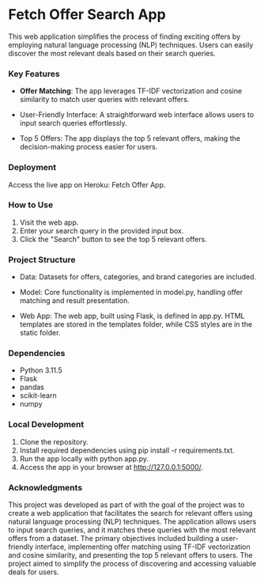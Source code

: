 # Fetch Offer Search App
This web application simplifies the process of finding exciting offers by employing natural language processing (NLP) techniques. Users can easily discover the most relevant deals based on their search queries.

### Key Features
- **Offer Matching**: The app leverages TF-IDF vectorization and cosine similarity to match user queries with relevant offers.

-  User-Friendly Interface: A straightforward web interface allows users to input search queries effortlessly.

- Top 5 Offers: The app displays the top 5 relevant offers, making the decision-making process easier for users.

### Deployment
Access the live app on Heroku: Fetch Offer App.

### How to Use
1. Visit the web app.
2. Enter your search query in the provided input box.
3. Click the "Search" button to see the top 5 relevant offers.

### Project Structure
- Data: Datasets for offers, categories, and brand categories are included.

- Model: Core functionality is implemented in model.py, handling offer matching and result presentation.

- Web App: The web app, built using Flask, is defined in app.py. HTML templates are stored in the templates folder, while CSS styles are in the static folder.

### Dependencies
- Python 3.11.5
- Flask
- pandas
- scikit-learn
- numpy

### Local Development
1. Clone the repository.
2. Install required dependencies using pip install -r requirements.txt.
3. Run the app locally with python app.py.
4. Access the app in your browser at http://127.0.0.1:5000/.

### Acknowledgments
This project was developed as part of with the goal of the project was to create a web application that facilitates the search for relevant offers using natural language processing (NLP) techniques. The application allows users to input search queries, and it matches these queries with the most relevant offers from a dataset. The primary objectives included building a user-friendly interface, implementing offer matching using TF-IDF vectorization and cosine similarity, and presenting the top 5 relevant offers to users. The project aimed to simplify the process of discovering and accessing valuable deals for users.

